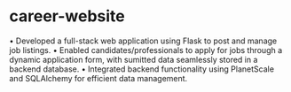 # career-website
•	Developed a full-stack web application using Flask to post and manage job listings.
•	Enabled candidates/professionals to apply for jobs through a dynamic application form, with sumitted data seamlessly stored in a backend database.
•	Integrated backend functionality using PlanetScale and SQLAlchemy for efficient data management.
